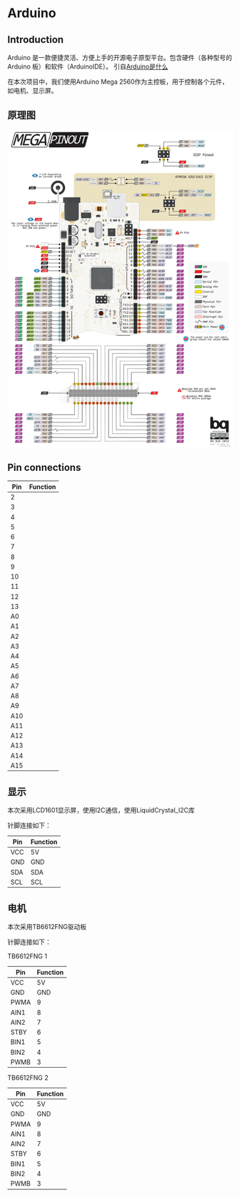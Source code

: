 # Arduino

## Introduction

Arduino 是一款便捷灵活、方便上手的开源电子原型平台。包含硬件（各种型号的 Arduino 板）和软件（ArduinoIDE）。 引自[Arduino是什么](https://zhuanlan.zhihu.com/p/379811530)

在本次项目中，我们使用Arduino Mega 2560作为主控板，用于控制各个元件，如电机、显示屏。

## 原理图

![Arduino引脚](../../IMG/Arduino.jfif)

## Pin connections

| Pin | Function |
| --- | -------- |
| 2   |          |
| 3   |          |
| 4   |          |
| 5   |          |
| 6   |          |
| 7   |          |
| 8   |          |
| 9   |          |
| 10  |          |
| 11  |          |
| 12  |          |
| 13  |          |
| A0  |          |
| A1  |          |
| A2  |          |
| A3  |          |
| A4  |          |
| A5  |          |
| A6  |          |
| A7  |          |
| A8  |          |
| A9  |          |
| A10 |          |
| A11 |          |
| A12 |          |
| A13 |          |
| A14 |          |
| A15 |          |


## 显示

本次采用LCD1601显示屏，使用I2C通信，使用LiquidCrystal_I2C库

针脚连接如下：

| Pin | Function |
| --- | -------- |
| VCC | 5V       |
| GND | GND      |
| SDA | SDA      |
| SCL | SCL      |

## 电机

本次采用TB6612FNG驱动板

针脚连接如下：

TB6612FNG 1

| Pin | Function |
| --- | -------- |
| VCC | 5V       |
| GND | GND      |
| PWMA | 9      |
| AIN1 | 8      |
| AIN2 | 7      |
| STBY | 6      |
| BIN1 | 5      |
| BIN2 | 4      |
| PWMB | 3      |

TB6612FNG 2

| Pin | Function |    
| --- | -------- |  
| VCC | 5V       |
| GND | GND      |
| PWMA | 9      |
| AIN1 | 8      |
| AIN2 | 7      |
| STBY | 6      |
| BIN1 | 5      |
| BIN2 | 4      |
| PWMB | 3      |